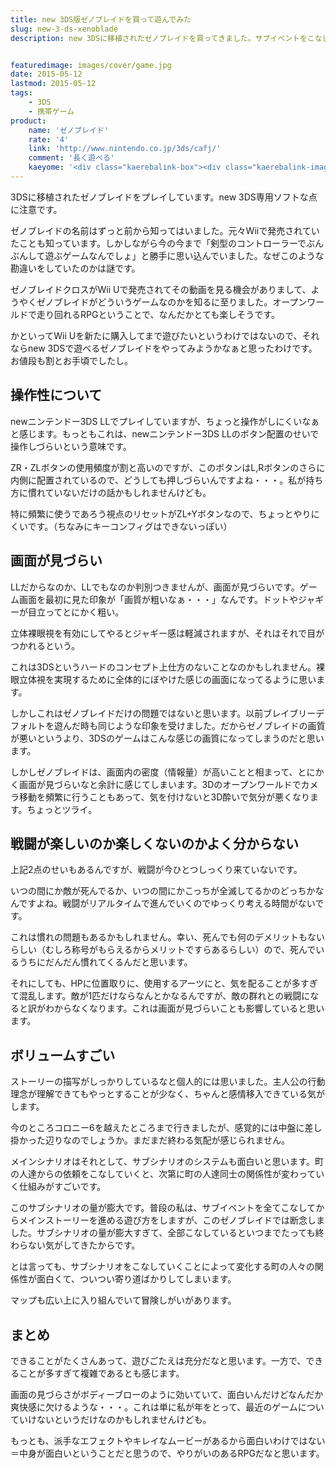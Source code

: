 ```yaml
---
title: new 3DS版ゼノブレイドを買って遊んでみた
slug: new-3-ds-xenoblade
description: new 3DSに移植されたゼノブレイドを買ってきました。サブイベントをこなしていくことで町の人々の関係性がどんどん変わっていくのが面白いです。画面が見にくいのが気になりますが、遊びごたえのあるRPGだと思います。


featuredimage: images/cover/game.jpg
date: 2015-05-12
lastmod: 2015-05-12
tags: 
    - 3DS
    - 携帯ゲーム
product:
    name: 'ゼノブレイド'
    rate: '4'
    link: 'http://www.nintendo.co.jp/3ds/cafj/'
    comment: '長く遊べる'
    kaeyome: '<div class="kaerebalink-box"><div class="kaerebalink-image"><a href="http://www.amazon.co.jp/exec/obidos/ASIN/B00SW8MT0G/illusionspace-22/ref=nosim/" rel="nofollow" target="_blank"><img src="http://ecx.images-amazon.com/images/I/61BfmMk0MDL._SL160_.jpg" style="border: none;" /></a></div><div class="kaerebalink-info"><div class="kaerebalink-name"><a href="http://www.amazon.co.jp/exec/obidos/ASIN/B00SW8MT0G/illusionspace-22/ref=nosim/" rel="nofollow" target="_blank">Newニンテンドー3DS専用 ゼノブレイド(特典無し)</a><div class="kaerebalink-powered-date">posted with <a href="http://kaereba.com" rel="nofollow" target="_blank">カエレバ</a></div></div><div class="kaerebalink-detail"> 任天堂 2015-04-02    </div><div class="kaerebalink-link1"><div class="shoplinkamazon"><a href="http://www.amazon.co.jp/gp/search?keywords=New%203DS%81%40%83%5B%83m%83u%83%8C%83C%83h&__mk_ja_JP=%83J%83%5E%83J%83i&tag=illusionspace-22" rel="nofollow" target="_blank">Amazon</a></div><div class="shoplinkrakuten"><a href="http://hb.afl.rakuten.co.jp/hgc/0e95387f.f2aef20d.0e953880.25e412bd/?pc=http%3A%2F%2Fsearch.rakuten.co.jp%2Fsearch%2Fmall%2FNew%25203DS%25E3%2580%2580%25E3%2582%25BC%25E3%2583%258E%25E3%2583%2596%25E3%2583%25AC%25E3%2582%25A4%25E3%2583%2589%2F-%2Ff.1-p.1-s.1-sf.0-st.A-v.2%3Fx%3D0%26scid%3Daf_ich_link_urltxt%26m%3Dhttp%3A%2F%2Fm.rakuten.co.jp%2F" rel="nofollow" target="_blank">楽天市場</a></div><div class="shoplinkyahoo"><a href="http://ck.jp.ap.valuecommerce.com/servlet/referral?sid=3085416&pid=882193779&vc_url=http%3A%2F%2Fsearch.shopping.yahoo.co.jp%2Fsearch%3Fp%3DNew%25203DS%25E3%2580%2580%25E3%2582%25BC%25E3%2583%258E%25E3%2583%2596%25E3%2583%25AC%25E3%2582%25A4%25E3%2583%2589" rel="nofollow"  target="_blank">Yahooショッピング<img src="https://ad.jp.ap.valuecommerce.com/servlet/gifbanner?sid=3085416&pid=882193779" height="1" width="1" border="0"></a></div></div></div><div class="booklink-footer" style="clear: left"></div></div>'
---
```


3DSに移植されたゼノブレイドをプレイしています。new 3DS専用ソフトな点に注意です。

ゼノブレイドの名前はずっと前から知ってはいました。元々Wiiで発売されていたことも知っています。しかしながら今の今まで「剣型のコントローラーでぶんぶんして遊ぶゲームなんでしょ」と勝手に思い込んでいました。なぜこのような勘違いをしていたのかは謎です。

ゼノブレイドクロスがWii Uで発売されてその動画を見る機会がありまして、ようやくゼノブレイドがどういうゲームなのかを知るに至りました。オープンワールドで走り回れるRPGということで、なんだかとても楽しそうです。

かといってWii Uを新たに購入してまで遊びたいというわけではないので、それならnew 3DSで遊べるゼノブレイドをやってみようかなぁと思ったわけです。お値段も割とお手頃でしたし。


## 操作性について


newニンテンドー3DS LLでプレイしていますが、ちょっと操作がしにくいなぁと感じます。もっともこれは、newニンテンドー3DS LLのボタン配置のせいで操作しづらいという意味です。

ZR・ZLボタンの使用頻度が割と高いのですが、このボタンはL,Rボタンのさらに内側に配置されているので、どうしても押しづらいんですよね・・・。私が持ち方に慣れていないだけの話かもしれませんけども。

特に頻繁に使うであろう視点のリセットがZL+Yボタンなので、ちょっとやりにくいです。（ちなみにキーコンフィグはできないっぽい）


## 画面が見づらい


LLだからなのか、LLでもなのか判別つきませんが、画面が見づらいです。ゲーム画面を最初に見た印象が「画質が粗いなぁ・・・」なんです。ドットやジャギーが目立ってとにかく粗い。

立体裸眼視を有効にしてやるとジャギー感は軽減されますが、それはそれで目がつかれるという。

これは3DSというハードのコンセプト上仕方のないことなのかもしれません。裸眼立体視を実現するために全体的にぼやけた感じの画面になってるように思います。

しかしこれはゼノブレイドだけの問題ではないと思います。以前ブレイブリーデフォルトを遊んだ時も同じような印象を受けました。だからゼノブレイドの画質が悪いというより、3DSのゲームはこんな感じの画質になってしまうのだと思います。

しかしゼノブレイドは、画面内の密度（情報量）が高いことと相まって、とにかく画面が見づらいなと余計に感じてしまいます。3Dのオープンワールドでカメラ移動を頻繁に行うこともあって、気を付けないと3D酔いで気分が悪くなります。ちょっとツライ。


## 戦闘が楽しいのか楽しくないのかよく分からない


上記2点のせいもあるんですが、戦闘が今ひとつしっくり来ていないです。

いつの間にか敵が死んでるか、いつの間にかこっちが全滅してるかのどっちかなんですよね。戦闘がリアルタイムで進んでいくのでゆっくり考える時間がないです。

これは慣れの問題もあるかもしれません。幸い、死んでも何のデメリットもないらしい（むしろ称号がもらえるからメリットですらあるらしい）ので、死んでいるうちにだんだん慣れてくるんだと思います。

それにしても、HPに位置取りに、使用するアーツにと、気を配ることが多すぎて混乱します。敵が1匹だけならなんとかなるんですが、敵の群れとの戦闘になると訳がわからなくなります。これは画面が見づらいことも影響していると思います。


## ボリュームすごい


ストーリーの描写がしっかりしているなと個人的には思いました。主人公の行動理念が理解できてもやっとすることが少なく、ちゃんと感情移入できている気がします。

今のところコロニー6を越えたところまで行きましたが、感覚的には中盤に差し掛かった辺りなのでしょうか。まだまだ終わる気配が感じられません。

メインシナリオはそれとして、サブシナリオのシステムも面白いと思います。町の人達からの依頼をこなしていくと、次第に町の人達同士の関係性が変わっていく仕組みがすごいです。

このサブシナリオの量が膨大です。普段の私は、サブイベントを全てこなしてからメインストーリーを進める遊び方をしますが、このゼノブレイドでは断念しました。サブシナリオの量が膨大すぎて、全部こなしているといつまでたっても終わらない気がしてきたからです。

とは言っても、サブシナリオをこなしていくことによって変化する町の人々の関係性が面白くて、ついつい寄り道ばかりしてしまいます。

マップも広い上に入り組んでいて冒険しがいがあります。


## まとめ


できることがたくさんあって、遊びごたえは充分だなと思います。一方で、できることが多すぎて複雑であるとも感じます。

画面の見づらさがボディーブローのように効いていて、面白いんだけどなんだか爽快感に欠けるような・・・。これは単に私が年をとって、最近のゲームについていけないというだけなのかもしれませんけども。

もっとも、派手なエフェクトやキレイなムービーがあるから面白いわけではない＝中身が面白いということだと思うので、やりがいのあるRPGだなと思います。


  